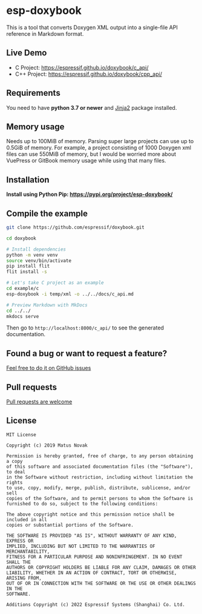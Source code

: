 # esp-doxybook

This is a tool that converts Doxygen XML output into a single-file API reference in Markdown format.

## Live Demo

- C Project: https://espressif.github.io/doxybook/c_api/
- C++ Project: https://espressif.github.io/doxybook/cpp_api/

## Requirements

You need to have **python 3.7 or newer** and [Jinja2](http://jinja.pocoo.org/docs/2.10/intro/) package installed.

## Memory usage

Needs up to 100MiB of memory. Parsing super large projects can use up to 0.5GiB of memory. For example, a project consisting of 1000 Doxygen xml files can use 550MiB of memory, but I would be worried more about VuePress or GitBook memory usage while using that many files.

## Installation

**Install using Python Pip: <https://pypi.org/project/esp-doxybook/>**

## Compile the example

```bash
git clone https://github.com/espressif/doxybook.git

cd doxybook

# Install dependencies
python -m venv venv
source venv/bin/activate
pip install flit
flit install -s

# Let's take C project as an example
cd example/c
esp-doxybook -i temp/xml -o ../../docs/c_api.md

# Preview Markdown with MkDocs
cd ../../
mkdocs serve
```

Then go to `http://localhost:8000/c_api/` to see the generated documentation.

## Found a bug or want to request a feature?

[Feel free to do it on GitHub issues](https://github.com/espressif/doxybook/issues)

## Pull requests

[Pull requests are welcome](https://github.com/espressif/doxybook/pulls)

## License

```
MIT License

Copyright (c) 2019 Matus Novak

Permission is hereby granted, free of charge, to any person obtaining a copy
of this software and associated documentation files (the "Software"), to deal
in the Software without restriction, including without limitation the rights
to use, copy, modify, merge, publish, distribute, sublicense, and/or sell
copies of the Software, and to permit persons to whom the Software is
furnished to do so, subject to the following conditions:

The above copyright notice and this permission notice shall be included in all
copies or substantial portions of the Software.

THE SOFTWARE IS PROVIDED "AS IS", WITHOUT WARRANTY OF ANY KIND, EXPRESS OR
IMPLIED, INCLUDING BUT NOT LIMITED TO THE WARRANTIES OF MERCHANTABILITY,
FITNESS FOR A PARTICULAR PURPOSE AND NONINFRINGEMENT. IN NO EVENT SHALL THE
AUTHORS OR COPYRIGHT HOLDERS BE LIABLE FOR ANY CLAIM, DAMAGES OR OTHER
LIABILITY, WHETHER IN AN ACTION OF CONTRACT, TORT OR OTHERWISE, ARISING FROM,
OUT OF OR IN CONNECTION WITH THE SOFTWARE OR THE USE OR OTHER DEALINGS IN THE
SOFTWARE.

Additions Copyright (c) 2022 Espressif Systems (Shanghai) Co. Ltd.
```
